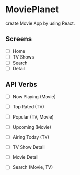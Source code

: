 # MoviePlanet

create Movie App by using React.

## Screens

- [ ] Home
- [ ] TV Shows
- [ ] Search
- [ ] Detail

## API Verbs

- [ ] Now Playing (Movie)
- [ ] Top Rated (TV)
- [ ] Popular (TV, Movie)
- [ ] Upcoming (Movie)
- [ ] Airing Today (TV)
- [ ] TV Show Detail
- [ ] Movie Detail
- [ ] Search (Movie, TV)


